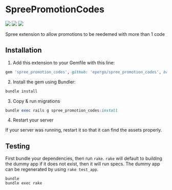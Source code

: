 SpreePromotionCodes
===================
<a href="https://codeclimate.com/github/epergo/spree_promotion_codes"><img src="https://codeclimate.com/github/epergo/spree_promotion_codes/badges/gpa.svg"
/></a>
<a
href="https://codeclimate.com/github/epergo/spree_promotion_codes/coverage"><img
src="https://codeclimate.com/github/epergo/spree_promotion_codes/badges/coverage.svg"
/></a>
<a href="https://travis-ci.org/epergo/spree_promotion_codesr"><img
src="https://travis-ci.org/epergo/spree_promotion_codes.svg?branch=master"/></a>

Spree extension to allow promotions to be reedemed with more than 1 code

## Installation

1. Add this extension to your Gemfile with this line:
  ```ruby
  gem 'spree_promotion_codes', github: 'epergo/spree_promotion_codes', branch: '3-0-stable'
  ```
2. Install the gem using Bundler:
  ```ruby
  bundle install
  ```

3. Copy & run migrations
  ```ruby
  bundle exec rails g spree_promotion_codes:install
  ```

4. Restart your server

  If your server was running, restart it so that it can find the assets properly.

## Testing

First bundle your dependencies, then run `rake`. `rake` will default to building the dummy app if it does not exist, then it will run specs. The dummy app can be regenerated by using `rake test_app`.

```shell
bundle
bundle exec rake
```

